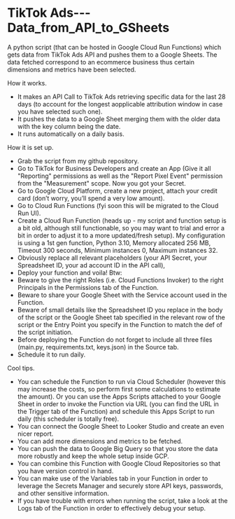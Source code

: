 # TikTok Ads---Data_from_API_to_GSheets
A python script (that can be hosted in Google Cloud Run Functions) which gets data from TikTok Ads API and pushes them to a Google Sheets. 
The data fetched correspond to an ecommerce business thus certain dimensions and metrics have been selected.

How it works.
- It makes an API Call to TikTok Ads retrieving specific data for the last 28 days (to account for the longest aopplicable attribution window in case you have selected such one).
- It pushes the data to a Google Sheet merging them with the older data with the key column being the date.
- It runs automatically on a daily basis.

How it is set up.
- Grab the script from my github repository.
- Go to TikTok for Business Developers and create an App (Give it all "Reporting" permissions as well as the "Report Pixel Event" permission from the "Measurement" scope. Now you got your Secret. 
- Go to Google Cloud Platform, create a new project, attach your credit card (don’t worry, you’ll spend a very low amount).
- Go to Cloud Run Functions (fyi soon this will be migrated to the Cloud Run UI).
- Create a Cloud Run Function (heads up - my script and function setup is a bit old, although still functionable, so you may want to trial and error a bit in order to adjust it to a more updated/fresh setup). My configuration is using a 1st gen function, Python 3.10, Memory allocated 256 MB, Timeout 300 seconds, Minimum instances 0, Maximum instances 32.
- Obviously replace all relevant placeholders (your API Secret, your Spreadsheet ID, your ad account ID in the API call),
- Deploy your function and voila!
Btw:
- Beware to give the right Roles (i.e. Cloud Functions Invoker) to the right Principals in the Permissions tab of the Function.
- Beware to share your Google Sheet with the Service account used in the Function.
- Beware of small details like the Spreadsheet ID you replace in the body of the script or the Google Sheet tab specified in the relevant row of the script or the Entry Point you specify in the Function to match the def of the script initiation.
- Before deploying the Function do not forget to include all three files (main.py, requirements.txt, keys.json) in the Source tab.
- Schedule it to run daily.

Cool tips.
- You can schedule the Function to run via Cloud Scheduler (however this may increase the costs, so perform first some calculations to estimate the amount). Or you can use the Apps Scripts attached to your Google Sheet in order to invoke the Function via URL (you can find the URL in the Trigger tab of the Function) and schedule this Apps Script to run daily (this scheduler is totally free).
- You can connect the Google Sheet to Looker Studio and create an even nicer report.
- You can add more dimensions and metrics to be fetched.
- You can push the data to Google Big Query so that you store the data more robustly and keep the whole setup inside GCP.
- You can combine this Function with Google Cloud Repositories so that you have version control in hand.
- You can make use of the Variables tab in your Function in order to leverage the Secrets Manager and securely store API keys, passwords, and other sensitive information.  
- If you have trouble with errors when running the script, take a look at the Logs tab of the Function in order to effectively debug your setup.
